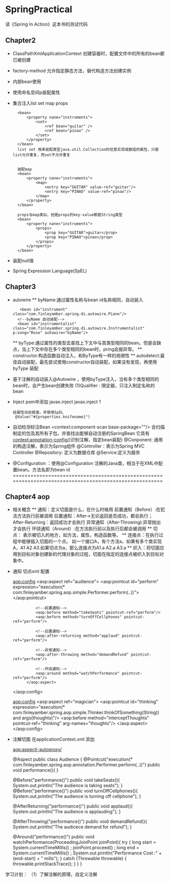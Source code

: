 # SpringPractical
读《Spring  In Action》这本书的测试代码

## Chapter2
* ClassPathXmlApplicationContext 创建容器时，配置文件中的所有的bean都已被创建
* factory-method 允许指定静态方法，替代构造方法创建实例
* 内部bean使用
		<contructor-arg>
			<bean class ="xxx"></bean>
		</contructor-arg>
* 使用命名空间p装配属性
* 集合注入list set map props
   		<bean>
   			<property nane="instruments">
   				<list>
   					<ref bean="guitar" />
   					<ref bean="pinao" />
   				</list>
   			</property>
   		</bean>

   		<bean>
   			<property nane="instruments">
   				<set>
   					<ref bean="guitar" />
   					<ref bean="pinao" />
   				</set>
   			</property>
   		</bean>
   		list set 用来装配类型java.util.Collection的任意实现或数组的属性，只是list允许重复，而set不允许重复


   		装配map
		<bean>
   			<property nane="instruments">
   				<map>
   					<entry key="GUITAR" value-ref="guitar"/>
   					<entry key="PINAO" value-ref="pinao"/>
   				</map>
   			</property>
   		</bean>

   		props与map类似，但是props的key-value都是String类型
		<bean>
   			<property nane="instruments">
   				<props>
   					<prop key="GUITAR">guitar</prop>
   					<prop key="PINAO">pinao</prop>
   				</props>
   			</property>
   		</bean>

* 装配null值
	<property name="nonNullProperty"><null/></property>
* Spring Expression Language(SpEL)

## Chapter3  

* autowire
    ** byName:通过属性名称与bean id名称相同，自动装入

		 <bean id="instrument" class="com.finleyamber.spring.di.autowire.Piano"/>
    	<!--byName 自动装配-->
    	<bean id="instrumentalist" class="com.finleyamber.spring.di.autowire.Instrumentalist" p:song="Rose" autowire="byName"/>
    ** byType:通过属性的类型去查找上下文中与其类型相同的bean。但是会缺点，当上下文中存在多个类型相同的bean时，pring会报异常。
    ** constructor:构造函数自动注入，和ByType有一样的局限性
    ** autodetect:最佳自动装配，最先尝试使用constructor自动装配，如果没有发现，再使用byType 装配

* 基于注解的自动装入@Autowire ，使用byType注入，当有多个类型相同的bean时，会产生bean创建失败
	(1)Qualifier : 限定器，只注入制定名称的bean
* Inject
	pom中添加
 		<dependency>
	            <groupId>javax.inject</groupId>
	            <artifactId>javax.inject</artifactId>
	            <version>1</version>
        	</dependency>

      给属性动态赋值，并使用SpEL
       @Value("#{properties.knifename}")

* 自动检测标注Bean
	<context:component-scan base-package=""/> 会扫描制定的包及其所有子包，并查找出能够自动注册的SpringBean
		它具有<context:annotation-config/>(识别注解，指定bean装配)
	@Conponent: 通用的构造注解，表示为Spring组件
	@Controller：表示为Spring MVC Controller
	@Repository: 定义为数据仓库
	@Service:定义为服务
* @Configuration ：使用@Configuration 注解的Java类，相当于在XML中配置bean。方法名即为bean id
======================================================================================================
## Chapter4 aop

* 相关概念
    ** 通知：定义切面是什么，在什么时候用
        前置通知（Before）:在犯法方法执行前被调用
        后置通知：After->无论返回是否成功，都会执行； After-Returning：返回成功才会执行
        异常通知（After-Throwing):异常抛出才会执行
        环绕通知（Around）:在方法执行前以及执行后都会被调用
    ** 切点： 表示被切入的地方，如方法，属性，构造函数等。
    ** 连接点：在执行过程中能够插入切面的一个点。
          如一个接口A，有个方法a，如果有多个类实现A，A1 A2 A3.如果切点为a，那么连接点为A1.a A2.a  A3.a
    ** 织入：将切面应用到目标对象创建新的代理对象的过程，切面在指定的连接点被织入到目标对象中。

* 通知 切点xml 配置

	<aop:config>
	        <aop:aspect ref="audience">
	            <aop:pointcut id="perform" expression="execution(* com.finleyamber.spring.aop.simple.Performer.perform(..))"></aop:pointcut>
	
	            <!--前置通知-->
	            <aop:before method="takeSeats" pointcut-ref="perform"/>
	            <aop:before method="turnOffCellphones" pointcut-ref="perform"/>
	
	            <!--后置通知-->
	            <aop:after-returning method="applaud" pointcut-ref="perform"/>
	
	            <!--异常通知-->
	            <aop:after-throwing method="demandRefund" pointcut-ref="perform"/>
	
	            <!--环绕通知-->
	            <aop:around method="watchPerformance" pointcut-ref="perform"/>
	        </aop:aspect>
	
	</aop:config>
	
	<aop:config>
	        <aop:aspect ref="magician">
	            <aop:pointcut id="thinking" expression="execution(* com.finleyamber.spring.aop.simple.Thinker.thinkOfSomething(String)) and args(thoughts)"/>
	            <aop:before method="interceptThoughts" pointcut-ref="thinking" arg-names="thoughts"/>
	        </aop:aspect>
	</aop:config>
* 注解切面
  在applicationContext.xml 添加
    <!--@Aspect注解所标注的bean转变为代理通知-->
    <aop:aspectj-autoproxy/>


  @Aspect
public class Audience {
    @Pointcut("execution(* com.finleyamber.spring.aop.annotation.Performer.perform(..))")
    public void performance(){
    }

    @Before("performance()")
    public void takeSeats(){
        System.out.println("The audience is taking seats");
    }
    @Before("performance()")
    public void turnOffCellphones(){
        System.out.println("The audience is turning off cellphone");
    }

    @AfterReturning("performance()")
    public void applaud(){
        System.out.println("The audience is applauding");
    }

    @AfterThrowing("performance()")
    public void demandRefund(){
        System.out.println("The audicece demand for refund");
    }

    @Around("performance()")
    public void watchPerformance(ProceedingJoinPoint joinPoint){
        try {
            long start = System.currentTimeMillis() ;
            joinPoint.proceed() ;
            long end = System.currentTimeMillis() ;
            System.out.println("Performance Cost :" +(end-start) + " mills");
        } catch (Throwable throwable) {
            throwable.printStackTrace();
        }
    }
}


学习计划：
（1）了解注解的原理，自定义注解
